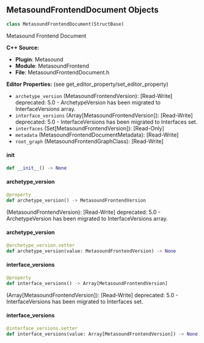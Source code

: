 ## MetasoundFrontendDocument Objects

```python
class MetasoundFrontendDocument(StructBase)
```

Metasound Frontend Document

**C++ Source:**

- **Plugin**: Metasound
- **Module**: MetasoundFrontend
- **File**: MetasoundFrontendDocument.h

**Editor Properties:** (see get_editor_property/set_editor_property)

- ``archetype_version`` (MetasoundFrontendVersion):  [Read-Write]
  deprecated: 5.0 - ArchetypeVersion has been migrated to InterfaceVersions array.
- ``interface_versions`` (Array[MetasoundFrontendVersion]):  [Read-Write]
  deprecated: 5.0 - InterfaceVersions has been migrated to Interfaces set.
- ``interfaces`` (Set[MetasoundFrontendVersion]):  [Read-Only]
- ``metadata`` (MetasoundFrontendDocumentMetadata):  [Read-Write]
- ``root_graph`` (MetasoundFrontendGraphClass):  [Read-Write]

<a id="unreal.MetasoundFrontendDocument.__init__"></a>

#### __init__

```python
def __init__() -> None
```

<a id="unreal.MetasoundFrontendDocument.archetype_version"></a>

#### archetype_version

```python
@property
def archetype_version() -> MetasoundFrontendVersion
```

(MetasoundFrontendVersion):  [Read-Write]
deprecated: 5.0 - ArchetypeVersion has been migrated to InterfaceVersions array.

<a id="unreal.MetasoundFrontendDocument.archetype_version"></a>

#### archetype_version

```python
@archetype_version.setter
def archetype_version(value: MetasoundFrontendVersion) -> None
```

<a id="unreal.MetasoundFrontendDocument.interface_versions"></a>

#### interface_versions

```python
@property
def interface_versions() -> Array[MetasoundFrontendVersion]
```

(Array[MetasoundFrontendVersion]):  [Read-Write]
deprecated: 5.0 - InterfaceVersions has been migrated to Interfaces set.

<a id="unreal.MetasoundFrontendDocument.interface_versions"></a>

#### interface_versions

```python
@interface_versions.setter
def interface_versions(value: Array[MetasoundFrontendVersion]) -> None
```

<a id="unreal.StateTreeStateParameters"></a>